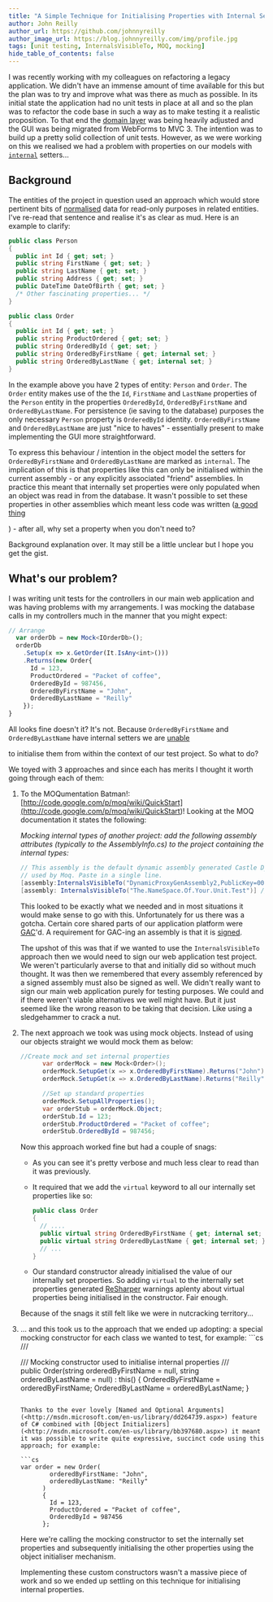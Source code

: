 ```yaml
---
title: "A Simple Technique for Initialising Properties with Internal Setters for Unit Testing"
author: John Reilly
author_url: https://github.com/johnnyreilly
author_image_url: https://blog.johnnyreilly.com/img/profile.jpg
tags: [unit testing, InternalsVisibleTo, MOQ, mocking]
hide_table_of_contents: false
---
```

I was recently working with my colleagues on refactoring a legacy application. We didn't have an immense amount of time available for this but the plan was to try and improve what was there as much as possible. In its initial state the application had no unit tests in place at all and so the plan was to refactor the code base in such a way as to make testing it a realistic proposition. To that end the [domain layer](<http://en.wikipedia.org/wiki/Domain_layer>) was being heavily adjusted and the GUI was being migrated from WebForms to MVC 3. The intention was to build up a pretty solid collection of unit tests. However, as we were working on this we realised we had a problem with properties on our models with [`internal`](<http://msdn.microsoft.com/en-us/library/7c5ka91b(v=vs.80).aspx>) setters...

 ## Background

The entities of the project in question used an approach which would store pertinent bits of [normalised](<http://en.wikipedia.org/wiki/Database_normalization>) data for read-only purposes in related entities. I've re-read that sentence and realise it's as clear as mud. Here is an example to clarify:

```cs
public class Person
{
  public int Id { get; set; }
  public string FirstName { get; set; }
  public string LastName { get; set; }
  public string Address { get; set; }
  public DateTime DateOfBirth { get; set; }
  /* Other fascinating properties... */
}

public class Order
{
  public int Id { get; set; }
  public string ProductOrdered { get; set; }
  public string OrderedById { get; set; }
  public string OrderedByFirstName { get; internal set; }
  public string OrderedByLastName { get; internal set; }
}
```

In the example above you have 2 types of entity: `Person` and `Order`. The `Order` entity makes use of the the `Id`, `FirstName` and `LastName` properties of the `Person` entity in the properties `OrderedById`, `OrderedByFirstName` and `OrderedByLastName`. For persistence (ie saving to the database) purposes the only necessary `Person` property is `OrderedById` identity. `OrderedByFirstName` and `OrderedByLastName` are just "nice to haves" - essentially present to make implementing the GUI more straightforward.

To express this behaviour / intention in the object model the setters for `OrderedByFirstName` and `OrderedByLastName` are marked as `internal`. The implication of this is that properties like this can only be initialised within the current assembly - or any explicitly associated "friend" assemblies. In practice this meant that internally set properties were only populated when an object was read in from the database. It wasn't possible to set these properties in other assemblies which meant less code was written (<u>a good thing</u>

) - after all, why set a property when you don't need to?

Background explanation over. It may still be a little unclear but I hope you get the gist.

## What's our problem?

I was writing unit tests for the controllers in our main web application and was having problems with my arrangements. I was mocking the database calls in my controllers much in the manner that you might expect:

```ts
// Arrange
  var orderDb = new Mock<IOrderDb>();
  orderDb
    .Setup(x => x.GetOrder(It.IsAny<int>()))
    .Returns(new Order{
      Id = 123,
      ProductOrdered = "Packet of coffee",
      OrderedById = 987456,
      OrderedByFirstName = "John",
      OrderedByLastName = "Reilly"
    });
}
```

All looks fine doesn't it? It's not. Because `OrderedByFirstName` and `OrderedByLastName` have internal setters we are <u>unable</u>

 to initialise them from within the context of our test project. So what to do?

We toyed with 3 approaches and since each has merits I thought it worth going through each of them:

1. To the MOQumentation Batman!: [http://code.google.com/p/moq/wiki/QuickStart](<http://code.google.com/p/moq/wiki/QuickStart>)! Looking at the MOQ documentation it states the following:

    *Mocking internal types of another project: add the following assembly attributes (typically to the AssemblyInfo.cs) to the project containing the internal types:*

    ```cs
    // This assembly is the default dynamic assembly generated Castle DynamicProxy, 
    // used by Moq. Paste in a single line.
    [assembly:InternalsVisibleTo("DynamicProxyGenAssembly2,PublicKey=0024000004800000940000000602000000240000525341310004000001000100c547cac37abd99c8db225ef2f6c8a3602f3b3606cc9891605d02baa56104f4cfc0734aa39b93bf7852f7d9266654753cc297e7d2edfe0bac1cdcf9f717241550e0a7b191195b7667bb4f64bcb8e2121380fd1d9d46ad2d92d2d15605093924cceaf74c4861eff62abf69b9291ed0a340e113be11e6a7d3113e92484cf7045cc7")]
    [assembly: InternalsVisibleTo("The.NameSpace.Of.Your.Unit.Test")] //I'd hope it was shorter than that...
    ```

    This looked to be exactly what we needed and in most situations it would make sense to go with this. Unfortunately for us there was a gotcha. Certain core shared parts of our application platform were [GAC](<http://en.wikipedia.org/wiki/Global_Assembly_Cache>)'d. A requirement for GAC-ing an assembly is that it is [signed](<http://msdn.microsoft.com/en-us/library/xc31ft41.aspx>).

    The upshot of this was that if we wanted to use the `InternalsVisibleTo` approach then we would need to sign our web application test project. We weren't particularly averse to that and initially did so without much thought. It was then we remembered that every assembly referenced by a signed assembly must also be signed as well. We didn't really want to sign our main web application purely for testing purposes. We could and if there weren't viable alternatives we well might have. But it just seemed like the wrong reason to be taking that decision. Like using a sledgehammer to crack a nut.

2. The next approach we took was using mock objects. Instead of using our objects straight we would mock them as below:

    ```cs
    //Create mock and set internal properties
          var orderMock = new Mock<Order>();
          orderMock.SetupGet(x => x.OrderedByFirstName).Returns("John");
          orderMock.SetupGet(x => x.OrderedByLastName).Returns("Reilly");

          //Set up standard properties
          orderMock.SetupAllProperties();
          var orderStub = orderMock.Object;
          orderStub.Id = 123;
          orderStub.ProductOrdered = "Packet of coffee";
          orderStub.OrderedById = 987456;
    ```

    Now this approach worked fine but had a couple of snags:

    - As you can see it's pretty verbose and much less clear to read than it was previously.
    - It required that we add the `virtual` keyword to all our internally set properties like so: 

        ```cs
        public class Order
        {
          // ....
          public virtual string OrderedByFirstName { get; internal set; }
          public virtual string OrderedByLastName { get; internal set; }
          // ...
        }
        ```

    - Our standard constructor already initialised the value of our internally set properties. So adding `virtual` to the internally set properties generated [ReSharper](<http://www.jetbrains.com/resharper/>) warnings aplenty about virtual properties being initialised in the constructor. Fair enough.

    <!-- -->

    Because of the snags it still felt like we were in nutcracking territory...

3. ... and this took us to the approach that we ended up adopting: a special mocking constructor for each class we wanted to test, for example: ```cs
    /// <summary>
        /// Mocking constructor used to initialise internal properties
        /// </summary>
        public Order(string orderedByFirstName = null, string orderedByLastName = null)
          : this()
        {
          OrderedByFirstName = orderedByFirstName;
          OrderedByLastName = orderedByLastName;
        }
    ```

    Thanks to the ever lovely [Named and Optional Arguments](<http://msdn.microsoft.com/en-us/library/dd264739.aspx>) feature of C# combined with [Object Initializers](<http://msdn.microsoft.com/en-us/library/bb397680.aspx>) it meant it was possible to write quite expressive, succinct code using this approach; for example:

    ```cs
    var order = new Order(
            orderedByFirstName: "John",
            orderedByLastName: "Reilly"
          )
          {
            Id = 123,
            ProductOrdered = "Packet of coffee",
            OrderedById = 987456
          };
    ```

    Here we're calling the mocking constructor to set the internally set properties and subsequently initialising the other properties using the object initialiser mechanism.

    Implementing these custom constructors wasn't a massive piece of work and so we ended up settling on this technique for initialising internal properties.


<!-- -->


